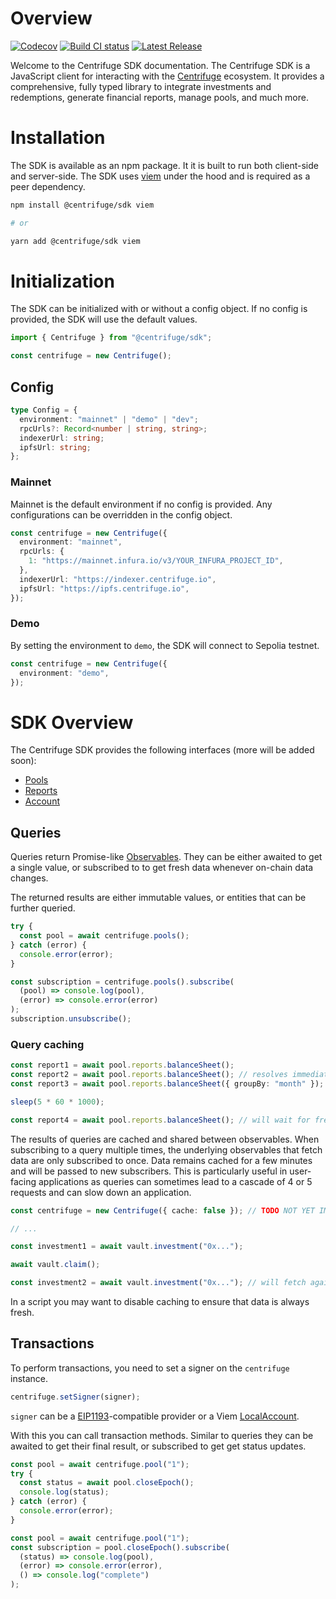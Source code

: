 # Overview

[![Codecov](https://codecov.io/gh/centrifuge/sdk/graph/badge.svg?token=Q2yU8QfefP)](https://codecov.io/gh/centrifuge/sdk) [![Build CI status](https://github.com/centrifuge/sdk/actions/workflows/build-test-report.yml/badge.svg)](https://github.com/centrifuge/sdk/actions/workflows/build-test-report.yml) [![Latest Release](https://img.shields.io/github/v/release/centrifuge/sdk?sort=semver)](https://github.com/centrifuge/sdk/releases/latest)

Welcome to the Centrifuge SDK documentation. The Centrifuge SDK is a JavaScript client for interacting with the [Centrifuge](https://centrifuge.io) ecosystem. It provides a comprehensive, fully typed library to integrate investments and redemptions, generate financial reports, manage pools, and much more.

# Installation

The SDK is available as an npm package. It it is built to run both client-side and server-side. The SDK uses [viem](https://viem.sh/) under the hood and is required as a peer dependency.

```bash
npm install @centrifuge/sdk viem

# or

yarn add @centrifuge/sdk viem
```

# Initialization

The SDK can be initialized with or without a config object. If no config is provided, the SDK will use the default values.

```typescript
import { Centrifuge } from "@centrifuge/sdk";

const centrifuge = new Centrifuge();
```

## Config

```typescript
type Config = {
  environment: "mainnet" | "demo" | "dev";
  rpcUrls?: Record<number | string, string>;
  indexerUrl: string;
  ipfsUrl: string;
};
```

### Mainnet

Mainnet is the default environment if no config is provided. Any configurations can be overridden in the config object.

```typescript
const centrifuge = new Centrifuge({
  environment: "mainnet",
  rpcUrls: {
    1: "https://mainnet.infura.io/v3/YOUR_INFURA_PROJECT_ID",
  },
  indexerUrl: "https://indexer.centrifuge.io",
  ipfsUrl: "https://ipfs.centrifuge.io",
});
```

### Demo

By setting the environment to `demo`, the SDK will connect to Sepolia testnet.

```typescript
const centrifuge = new Centrifuge({
  environment: "demo",
});
```

# SDK Overview

The Centrifuge SDK provides the following interfaces (more will be added soon):

- [Pools](/developer/centrifuge-sdk/pools)
- [Reports](/developer/centrifuge-sdk/reports)
- [Account](/developer/centrifuge-sdk/account)

## Queries

Queries return Promise-like [Observables](https://rxjs.dev/guide/observable). They can be either awaited to get a single value, or subscribed to to get fresh data whenever on-chain data changes.

The returned results are either immutable values, or entities that can be further queried.

```ts
try {
  const pool = await centrifuge.pools();
} catch (error) {
  console.error(error);
}
```

```js
const subscription = centrifuge.pools().subscribe(
  (pool) => console.log(pool),
  (error) => console.error(error)
);
subscription.unsubscribe();
```

### Query caching

```ts
const report1 = await pool.reports.balanceSheet();
const report2 = await pool.reports.balanceSheet(); // resolves immediately
const report3 = await pool.reports.balanceSheet({ groupBy: "month" }); // also resolves immediately as it doesn't need to fetch new data

sleep(5 * 60 * 1000);

const report4 = await pool.reports.balanceSheet(); // will wait for fresh data
```

The results of queries are cached and shared between observables. When subscribing to a query multiple times, the underlying observables that fetch data are only subscribed to once. Data remains cached for a few minutes and will be passed to new subscribers. This is particularly useful in user-facing applications as queries can sometimes lead to a cascade of 4 or 5 requests and can slow down an application.

```ts
const centrifuge = new Centrifuge({ cache: false }); // TODO NOT YET IMPLEMENTED

// ...

const investment1 = await vault.investment("0x...");

await vault.claim();

const investment2 = await vault.investment("0x..."); // will fetch again
```

In a script you may want to disable caching to ensure that data is always fresh.

## Transactions

To perform transactions, you need to set a signer on the `centrifuge` instance.

```js
centrifuge.setSigner(signer);
```

`signer` can be a [EIP1193](https://eips.ethereum.org/EIPS/eip-1193)-compatible provider or a Viem [LocalAccount](https://viem.sh/docs/accounts/local).

With this you can call transaction methods. Similar to queries they can be awaited to get their final result, or subscribed to get get status updates.

```ts
const pool = await centrifuge.pool("1");
try {
  const status = await pool.closeEpoch();
  console.log(status);
} catch (error) {
  console.error(error);
}
```

```js
const pool = await centrifuge.pool("1");
const subscription = pool.closeEpoch().subscribe(
  (status) => console.log(pool),
  (error) => console.error(error),
  () => console.log("complete")
);
```
